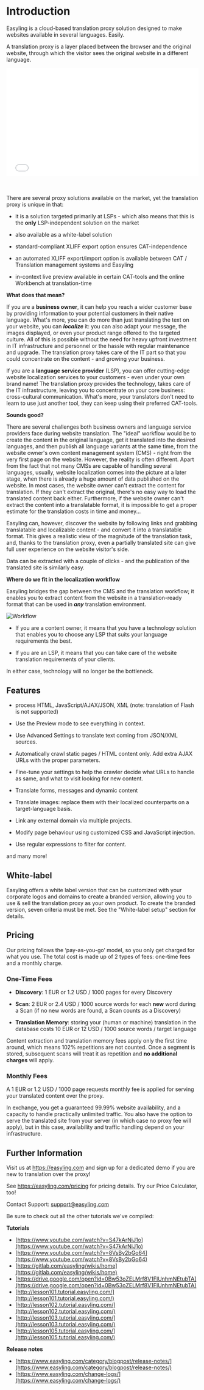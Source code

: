 # Introduction

Easyling is a cloud-based translation proxy solution designed to make websites available in several languages. Easily.

A translation proxy is a layer placed between the browser and the original website, through which the visitor sees the original website in a different language.

<div style="position: relative; padding-bottom: 56.25%; height: 0; overflow: hidden; max-width: 100%; height: auto;">
<iframe src="//www.youtube.com/embed/S47kArNiJ1o" frameborder="0" allowfullscreen style="position: absolute; top: 0; left: 0; width: 100%; height: 100%;">
</iframe>
</div><br/><br/>

There are several proxy solutions available on the market, yet the translation proxy is unique in that:

- it is a solution targeted primarily at LSPs - which also means that this is the **only** LSP-independent solution on the market

- also available as a white-label solution

- standard-compliant XLIFF export option ensures CAT-independence

- an automated XLIFF export/import option is available between CAT / Translation management systems and Easyling

- in-context live preview available in certain CAT-tools and the online Workbench at translation-time

**What does that mean?**

If you are a **business owner**, it can help you reach a wider customer base by providing information to your potential customers in their native language. What's more, you can do more than just translating the text on your website, you can ***localize*** it: you can also adapt your message, the images displayed, or even your product range offered to the targeted culture. All of this is possible without the need for heavy upfront investment in IT infrastructure and personnel or the hassle with regular maintenance and upgrade. The translation proxy takes care of the IT part so that you could concentrate on the content - and growing your business.

If you are a **language service provider** (LSP), you can offer cutting-edge website localization services to your customers - even under your own brand name! The translation proxy provides the technology, takes care of the IT infrastructure, leaving you to concentrate on your core business: cross-cultural communication. What's more, your translators don't need to learn to use just another tool, they can keep using their preferred CAT-tools.<br>

**Sounds good?**

There are several challenges both business owners and language service providers face during website translation. The "ideal" workflow would be to create the content in the original language, get it translated into the desired languages, and then publish all language variants at the same time, from the website owner's own content management system (CMS) - right from the very first page on the website. However, the reality is often different. Apart from the fact that not many CMSs are capable of handling several languages, usually, website localization comes into the picture at a later stage, when there is already a huge amount of data published on the website. In most cases, the website owner can't extract the content for translation. If they can't extract the original, there's no easy way to load the translated content back either. Furthermore, if the website owner can't extract the content into a translatable format, it is impossible to get a proper estimate for the translation costs in time and money...

Easyling can, however, discover the website by following links and grabbing translatable and localizable content - and convert it into a translatable format. This gives a realistic view of the magnitude of the translation task, and, thanks to the translation proxy, even a partially translated site can give full user experience on the website visitor's side.

Data can be extracted with a couple of clicks - and the publication of the translated site is similarly easy.

**Where do we fit in the localization workflow**

Easyling bridges the gap between the CMS and the translation workflow; it enables you to extract content from the website in a translation-ready format that can be used in ***any*** translation environment.

![Workflow](/img/misc/easyling_workflow.png)

- If you are a content owner, it means that you have a technology solution that enables you to choose any LSP that suits your language requirements the best.

- If you are an LSP, it means that you can take care of the website translation requirements of your clients.

In either case, technology will no longer be the bottleneck.

## Features

- process HTML, JavaScript/AJAX/JSON, XML (note: translation of Flash is not supported)
  
- Use the Preview mode to see everything in context. 

- Use Advanced Settings to translate text coming from JSON/XML sources.
  
- Automatically crawl static pages / HTML content only. Add extra AJAX URLs with the proper parameters.

- Fine-tune your settings to help the crawler decide what URLs to handle as same, and what to visit looking for new content.

- Translate forms, messages and dynamic content

- Translate images: replace them with their localized counterparts on a target-language basis.

- Link any external domain via multiple projects.

- Modify page behaviour using customized CSS and JavaScript injection.

- Use regular expressions to filter for content.

and many more!

## White-label

Easyling offers a white label version that can be customized with your corporate logos and domains to create a branded version, allowing you to use & sell the translation proxy as your own product. To create the branded version, seven criteria must be met. See the "White-label setup" section for details.

## Pricing

Our pricing follows the ‘pay-as-you-go’ model, so you only get charged for what you use. The total cost is made up of 2 types of fees: one-time fees and a monthly charge.

### One-Time Fees

- **Discovery**: 1 EUR or 1.2 USD / 1000 pages for every Discovery

- **Scan**: 2 EUR or 2.4 USD / 1000 source words for each **new** word during a Scan (if no new words are found, a Scan counts as a Discovery)

- **Translation Memory**: storing your (human or machine) translation in the database costs 10 EUR or 12 USD / 1000 source words / target language

Content extraction and translation memory fees apply only the first time around, which means 102% repetitions are not counted. Once a segment is stored, subsequent scans will treat it as repetition and **no additional charges** will apply.

### Monthly Fees

A 1 EUR or 1.2 USD / 1000 page requests monthly fee is applied for serving your translated content over the proxy.

In exchange, you get a guaranteed 99.99% website availability, and a capacity to handle practically unlimited traffic. You also have the option to serve the translated site from your server (in which case no proxy fee will apply), but in this case, availability and traffic handling depend on your infrastructure.

## Further Information

Visit us at <https://easyling.com> and sign up for a dedicated demo if you are new to translation over the proxy!

See <https://easyling.com/pricing> for pricing details. Try our Price Calculator, too!

Contact Support: <support@easyling.com>

Be sure to check out all the other tutorials we've compiled:

**Tutorials**

  - [https://www.youtube.com/watch?v=S47kArNiJ1o](https://www.youtube.com/watch?v=S47kArNiJ1o)
  - [https://www.youtube.com/watch?v=8VsBy2bGo64](https://www.youtube.com/watch?v=8VsBy2bGo64)
  - [https://gitlab.com/easyling/wikis/home](https://gitlab.com/easyling/wikis/home)
  - [https://drive.google.com/open?id=0Bw53oZELMrf8V1FIUnhmNEtubTA](https://drive.google.com/open?id=0Bw53oZELMrf8V1FIUnhmNEtubTA)
  - [http://lesson101.tutorial.easyling.com/](http://lesson101.tutorial.easyling.com/)
  - [http://lesson102.tutorial.easyling.com/](http://lesson102.tutorial.easyling.com/)
  - [http://lesson103.tutorial.easyling.com/](http://lesson103.tutorial.easyling.com/)
  - [http://lesson105.tutorial.easyling.com/](http://lesson105.tutorial.easyling.com/)

**Release notes**

  - [https://www.easyling.com/category/blogpost/release-notes/](https://www.easyling.com/category/blogpost/release-notes/)
  - [https://www.easyling.com/change-logs/](https://www.easyling.com/change-logs/)
